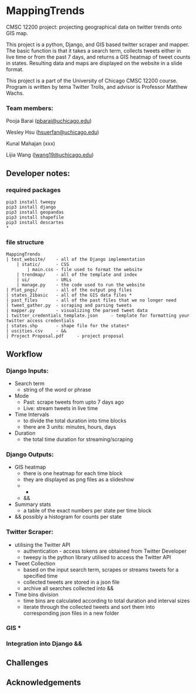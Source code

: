 # MappingTrends
CMSC 12200 project: projecting geographical data on twitter trends onto GIS map. 

This project is a python, Django, and GIS based twitter scraper and mapper. The basic function is that it takes a search term, collects tweets either in live time or from the past 7 days, and returns a GIS heatmap of tweet counts in states. Resulting data and maps are displayed on the website in a slide format. 

This project is a part of the University of Chicago CMSC 12200 course. Program is written by tema Twitter Trolls, and advisor is Professor Matthew Wachs. 

### Team members: 
Pooja Barai (pbarai@uchicago.edu)

Wesley Hsu (hsuerfan@uchicago.edu)

Kunal Mahajan (xxx)

Lijia Wang (lwang19@uchicago.edu)

## Developer notes:

### required packages

```
pip3 install tweepy
pip3 install django
pip3 install geopandas
pip3 install shapefile
pip3 install descartes
*
```

### file structure

```
MappingTrends
| test_website/    - all of the Django implementation
    | static/      - CSS
        | main.css - file used to format the website
    | trendmap/    - all of the template and index
    | ui/          - URLs
    | manage.py    - the code used to run the website
| Plot_pngs/       - all of the output png files
| states_21basic   - all of the GIS data files *
| past_files       - all of the past files that we no longer need
| tweet_gather.py  - scraping and parsing tweets
| mapper.py        - visualizing the parsed tweet data
| twitter_credentials_template.json     - template for formatting your twitter access credentials
| states.shp       - shape file for the states*
| uscities.csv     - && 
| Project Proposal.pdf     - project proposal
```

## Workflow

### Django Inputs:
 - Search term
    - string of the word or phrase 
 - Mode 
    - Past: scrape tweets from upto 7 days ago
    - Live: stream tweets in live time
 - Time Intervals
    - to divide the total duration into time blocks
    - there are 3 units: minutes, hours, days
 - Duration
    - the total time duration for streaming/scraping

### Django Outputs:
 - GIS heatmap
    - there is one heatmap for each time block
    - they are displayed as png files as a slideshow
    - *
    - && 
 - Summary stats
    - a table of the exact numbers per state per time block
 - && possibly a histogram for counts per state 

### Twitter Scraper:
 - utilising the Twitter API 
    - authentication - access tokens are obtained from Twitter Developer 
    - tweepy is the python library utilised to access the Twitter API
 - Tweet Collection 
    - based on the input search term, scrapes or streams tweets for a specified time 
    - collected tweets are stored in a json file
    - archive all searches collected into &&
 - Time bins division
    - time bins are calculated according to total duration and interval sizes
    - iterate through the collected tweets and sort them into corresponding json files in a new folder

### GIS *

### Integration into Django && 



## Challenges

## Acknowledgements